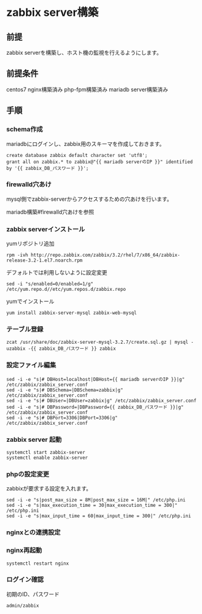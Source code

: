 # zabbix server構築

## 前提

zabbix serverを構築し、ホスト機の監視を行えるようにします。

## 前提条件

centos7
nginx構築済み
php-fpm構築済み
mariadb server構築済み

## 手順

### schema作成

mariadbにログインし、zabbix用のスキーマを作成しておきます。
````
create database zabbix default character set 'utf8';
grant all on zabbix.* to zabbix@"{{ mariadb serverのIP }}" identified by '{{ zabbix_DB_パスワード }}';
````

### firewalld穴あけ

mysql側でzabbix-serverからアクセスするための穴あけを行います。

mariadb構築#firewalld穴あけを参照


### zabbix serverインストール

yumリポジトリ追加
````
rpm -ivh http://repo.zabbix.com/zabbix/3.2/rhel/7/x86_64/zabbix-release-3.2-1.el7.noarch.rpm
````

デフォルトでは利用しないように設定変更
````
sed -i "s/enabled=0/enabled=1/g" /etc/yum.repo.d//etc/yum.repos.d/zabbix.repo
````

yumでインストール
````
yum install zabbix-server-mysql zabbix-web-mysql
````

### テーブル登録
````
zcat /usr/share/doc/zabbix-server-mysql-3.2.7/create.sql.gz | mysql -uzabbix -{{ zabbix_DB_パスワード }} zabbix
````

### 設定ファイル編集

````
sed -i -e "s|# DBHost=localhost|DBHost={{ mariadb serverのIP }}|g" /etc/zabbix/zabbix_server.conf
sed -i -e "s|# DBSchema=|DBSchema=zabbix|g" /etc/zabbix/zabbix_server.conf
sed -i -e "s|# DBUser=|DBUser=zabbix|g" /etc/zabbix/zabbix_server.conf
sed -i -e "s|# DBPassword=|DBPassword={{ zabbix_DB_パスワード }}|g" /etc/zabbix/zabbix_server.conf
sed -i -e "s|# DBPort=3306|DBPort=3306|g" /etc/zabbix/zabbix_server.conf
````

### zabbix server 起動
````
systemctl start zabbix-server
systemctl enable zabbix-server
````

### phpの設定変更

zabbixが要求する設定を入れます。

````
sed -i -e "s|post_max_size = 8M|post_max_size = 16M|" /etc/php.ini
sed -i -e "s|max_execution_time = 30|max_execution_time = 300|" /etc/php.ini
sed -i -e "s|max_input_time = 60|max_input_time = 300|" /etc/php.ini
````

### nginxとの連携設定


### nginx再起動

````
systemctl restart nginx
````

### ログイン確認

初期のID、パスワード
````
admin/zabbix
````
